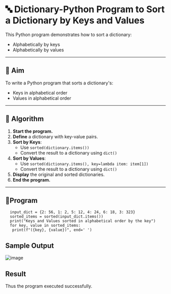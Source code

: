 # 🔤 Dictionary-Python Program to Sort a Dictionary by Keys and Values

This Python program demonstrates how to sort a dictionary:
- Alphabetically by keys
- Alphabetically by values

---

## 🎯 Aim

To write a Python program that sorts a dictionary's:
- Keys in alphabetical order
- Values in alphabetical order

---

## 🧠 Algorithm

1. **Start the program.**
2. **Define** a dictionary with key-value pairs.
3. **Sort by Keys**:
   - Use `sorted(dictionary.items())`
   - Convert the result to a dictionary using `dict()`
4. **Sort by Values**:
   - Use `sorted(dictionary.items(), key=lambda item: item[1])`
   - Convert the result to a dictionary using `dict()`
5. **Display** the original and sorted dictionaries.
6. **End the program.**

---

## 🧪Program

      input_dict = {2: 56, 1: 2, 5: 12, 4: 24, 6: 18, 3: 323}
      sorted_items = sorted(input_dict.items())
      print("Keys and Values sorted in alphabetical order by the key")
      for key, value in sorted_items:
       print(f"({key}, {value})", end=' ')

## Sample Output

![image](https://github.com/user-attachments/assets/bd9ea368-8d35-49b4-bbcc-abcad4adaa2d)


## Result

Thus the program executed successfully.
